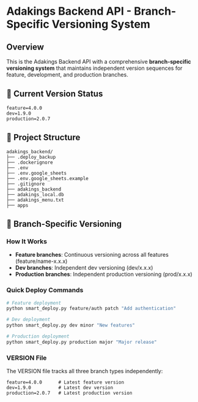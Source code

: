 # Adakings Backend API - Branch-Specific Versioning System

## Overview
This is the Adakings Backend API with a comprehensive **branch-specific versioning system** that maintains independent version sequences for feature, development, and production branches.

## 🚀 Current Version Status

```
feature=4.0.0
dev=1.9.0
production=2.0.7
```

## 📁 Project Structure

```
adakings_backend/
├── .deploy_backup
├── .dockerignore
├── .env
├── .env.google_sheets
├── .env.google_sheets.example
├── .gitignore
├── adakings_backend
├── adakings_local.db
├── adakings_menu.txt
├── apps
```

## 🔧 Branch-Specific Versioning

### How It Works
- **Feature branches**: Continuous versioning across all features (feature/name-x.x.x)
- **Dev branches**: Independent dev versioning (dev/x.x.x)  
- **Production branches**: Independent production versioning (prod/x.x.x)

### Quick Deploy Commands

```bash
# Feature deployment
python smart_deploy.py feature/auth patch "Add authentication"

# Dev deployment
python smart_deploy.py dev minor "New features"

# Production deployment
python smart_deploy.py production major "Major release"
```

### VERSION File
The VERSION file tracks all three branch types independently:
```
feature=4.0.0      # Latest feature version
dev=1.9.0          # Latest dev version
production=2.0.7   # Latest production version
```
